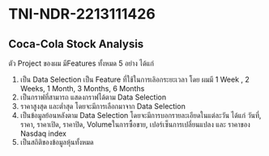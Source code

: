 # TNI-NDR-2213111426

## Coca-Cola Stock Analysis 
ตัว Project ของผม มีFeatures ทั้งหมด 5 อย่าง ได้แก่
1) เป็น Data Selection เป็น Feature ที่ใช้ในการเลิอกระยะเวลา โดย ผมมี 1 Week , 2 Weeks, 1 Month, 3 Months, 6 Months
2) เป็นกราฟที่สามารถ แสดงกราฟได้ตาม Data Selection 
3) ราคาสูงสุด และต่ำสุด โดยจะมีการเลือกมาจาก Data Selection 
4) เป็นข้อมูลย้อนหลังตาม Data Selection โดยจะมีการบอกรายละเอียดในแต่ละวัน ได้แก่  วันที่, ราคา, ราคาเปิด, ราคาปิด, Volumeในการซื้อขาย, เปอร์เซ็นการเปลี่ยนแปลง และ ราคาของ Nasdaq index
5) เป็นสถิติของข้อมูลหุ้นทั้งหมด
